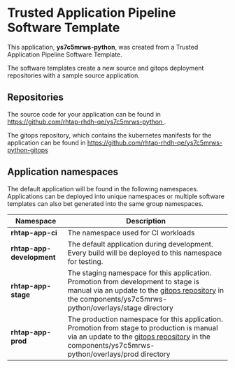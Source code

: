 # Trusted Application Pipeline Software Template

This application, **ys7c5mrws-python**, was created from a Trusted Application Pipeline Software Template.

The software templates create a new source and gitops deployment repositories with a sample source application. 

## Repositories

The source code for your application can be found in [https://github.com/rhtap-rhdh-qe/ys7c5mrws-python ](https://github.com/rhtap-rhdh-qe/ys7c5mrws-python ).
 
The gitops repository, which contains the kubernetes manifests for the application can be found in 
[https://github.com/rhtap-rhdh-qe/ys7c5mrws-python-gitops ](https://github.com/rhtap-rhdh-qe/ys7c5mrws-python-gitops ) 

## Application namespaces 

The default application will be found in the following namespaces. Applications can be deployed into unique namespaces or multiple software templates can also bet generated into the same group namespaces.  

|  Namespace   |  Description   |  
| -------- | -------- |
| **rhtap-app-ci** | The namespace used for CI workloads |
| **rhtap-app-development** | The default application during development. Every build will be deployed to this namespace for testing. |
| **rhtap-app-stage** | The staging namespace for this application. Promotion from development to stage is manual via an update to the [gitops repository](https://github.com/rhtap-rhdh-qe/ys7c5mrws-python-gitops ) in the components/ys7c5mrws-python/overlays/stage directory |
| **rhtap-app-prod** | The production namespace for this application. Promotion from stage to production is manual via an update to the [gitops repository](https://github.com/rhtap-rhdh-qe/ys7c5mrws-python-gitops ) in the components/ys7c5mrws-python/overlays/prod directory |